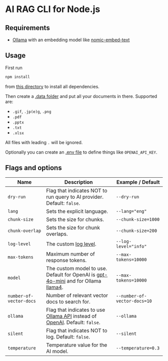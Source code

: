 # AI RAG CLI for Node.js

## Requirements

- [Ollama](https://ollama.com/) with an embedding model like [nomic-embed-text](https://ollama.com/library/nomic-embed-text)

## Usage

First run

```bash
npm install
```

from [this directory](./) to install all dependencies.

Then create a [.data folder](./.data) and put all your documents in there. Supported are:

- `.gif`, `.jp(e)g`, `.png`
- `.pdf`
- `.pptx`
- `.txt`
- `.xlsx`

All files with leading `.` will be ignored.

Optionally you can create an [.env file](./.env) to define things like `OPENAI_API_KEY`.

## Flags and options

| Name                    | Description                                                                                                                                                          | Example / Default            |
| ----------------------- | -------------------------------------------------------------------------------------------------------------------------------------------------------------------- | ---------------------------- |
| `dry-run`               | Flag that indicates NOT to run query to AI provider. Default: `false`.                                                                                               | `--dry-run`                  |
| `lang`                  | Sets the explicit language.                                                                                                                                          | `--lang="eng"`               |
| `chunk-size`            | Sets the size for chunks.                                                                                                                                            | `--chunk-size=1000`          |
| `chunk-overlap`         | Sets the size for chunk overlaps.                                                                                                                                    | `--chunk-size=200`           |
| `log-level`             | The custom [log level](https://www.npmjs.com/package/winston#logging-levels).                                                                                        | `--log-level="info"`         |
| `max-tokens`            | Maximum number of response tokens.                                                                                                                                   | `--max-tokens=10000`         |
| `model`                 | The custom model to use. Default for OpenAI is [gpt-4o-mini](https://openai.com/index/gpt-4o-mini-advancing-cost-efficient-intelligence/) and for Ollama [llama4](). | `--max-tokens=10000`         |
| `number-of-vector-docs` | Number of relevant vector docs to search for.                                                                                                                        | `--number-of-vector-docs=10` |
| `ollama`                | Flag that indicates to use [Ollama API](https://ollama.com/) instead of [OpenAI](https://platform.openai.com/docs/api-reference/chat/create). Default: `false`.      | `--ollama`                   |
| `silent`                | Flag that indicates NOT to log. Default: `false`.                                                                                                                    | `--silent`                   |
| `temperature`           | Temperature value for the AI model.                                                                                                                                  | `--temperature=0.3`          |
